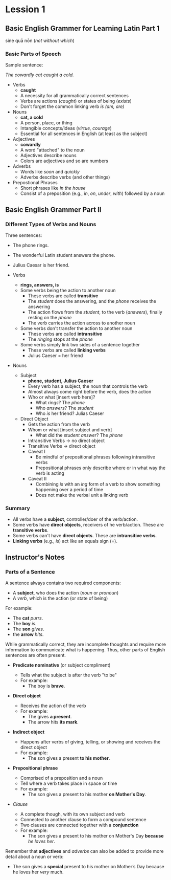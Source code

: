 # Lession 1

## Basic English Grammer for Learning Latin Part 1

sine quā nōn (_not without which_)

### Basic Parts of Speech

Sample sentence:

_The cowardly cat caught a cold._

- Verbs
  - **caught**
  - A necessity for all grammatically correct sentences
  - Verbs are actions (_caught_) or states of being (_exists_)
  - Don't forget the common linking verb _is (am, are)_
- Nouns
  - **cat, a cold**
  - A person, place, or thing
  - Intangible concepts/ideas (_virtue, courage_)
  - Essential for all sentences in English (at least as the subject)
- Adjectives
  - **cowardly**
  - A word "attached" to the noun
  - Adjectives describe nouns
  - Colors are adjectives and so are numbers
- Adverbs
  - Words like _soon_ and _quickly_
  - Adverbs describe verbs (and other things)
- Prepostional Phrases
  - Short phrases like _in the house_
  - Consist of a preposition (e.g., _in_, _on_, _under_, _with_) followed by a noun

## Basic English Grammer Part II

### Different Types of Verbs and Nouns

Three sentences:

- The phone rings.
- The wonderful Latin student answers the phone.
- Julius Caesar is her friend.

- Verbs
  - **rings, answers, is**
  - Some verbs being the action to another noun
    - These verbs are called **transitive**
    - The _student_ does the answering, and the _phone_ receives the answering
    - The action flows from the _student_, to the verb (_answers_), finally resting on the _phone_
    - The verb carries the action across to another noun
  - Some verbs don't transfer the action to another noun
    - These verbs are called **intransitive**
    - The _ringing_ stops at the _phone_
  - Some verbs simply link two sides of a sentence together
    - These verbs are called **linking verbs**
    - Julius Caeser = her friend
- Nouns
  - Subject
    - **phone, student, Julius Caeser**
    - Every verb has a subject, the noun that controls the verb
    - Almost always come right before the verb, does the action
    - Who or what [insert verb here]?
      - What _rings_? The _phone_
      - Who _answers_? The _student_
      - Who _is_ her friend?  Julias Caeser
  - Direct Object
    - Gets the action from the verb
    - Whom or what [insert subject and verb]
      - What did the _student_ _answer_?  The _phone_
    - Intransitive Verbs -> no direct object
    - Transitive Verbs -> direct object
    - Caveat I
      - Be mindful of prepositional phrases following intransitive verbs
      - Prepositional phrases only describe where or in what way the verb is acting
    - Caveat II
      - Combining _is_ with an _ing_ form of a  verb to show something happening over a period of time
      - Does not make the verbal unit a linking verb

### Summary

- All verbs have a **subject**, controller/doer of the verb/action.
- Some verbs have **direct objects**, receivers of he verb/action.  These are **transitive verbs**.
- Some verbs can't have **direct objects**.  These are **intransitive verbs**.
- **Linking verbs** (e.g., _is_) act like an equals sign (=).

## Instructor's Notes

### Parts of a Sentence

A sentence always contains two required components:

- A **subject**, who does the action (_noun_ or _pronoun_)
- A _verb_, which is the action (or state of being)

For example:

- The **cat** _purrs_.
- The **boy** _is_.
- The **son** _gives_.
- the **arrow** _hits_.

While grammatically correct, they are incomplete thoughts and require more information to communicate what is happening.  Thus, other parts of English sentences are often present.

- **Predicate nominative** (or subject compliment)
  - Tells what the subject is after the verb "to be"
  - For example:
    - The boy is **brave**.

- **Direct object**
  - Receives the action of the verb
  - For example:
    - The gives **a present**.
    - The arrow hits **its mark**.

- **Indirect object**
  - Happens after verbs of giving, telling, or showing and receives the direct object
  - For example:
    - The son gives a present **to his mother**.

- **Prepositional phrase**
  - Comprised of a preposition and a noun
  - Tell where a verb takes place in space or time
  - For example:
    - The son gives a present to his mother **on Mother's Day**.

- _Clause_
  - A complete though, with its own subject and verb
  - Connected to another clause to form a compound sentence
  - Two clauses are connected together with a **conjunction**
  - For example:
    - The son gives a present to his mother on Mother's Day **because** _he loves her_.

Remember that **adjectives** and _adverbs_ can also be added to provide more detail about a noun or verb:

- The son gives a **special** present to his mother on Mother’s Day because he loves her _very_ much.